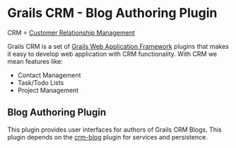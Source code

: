 # Grails CRM - Blog Authoring Plugin

CRM = [Customer Relationship Management](http://en.wikipedia.org/wiki/Customer_relationship_management)

Grails CRM is a set of [Grails Web Application Framework](http://www.grails.org/)
plugins that makes it easy to develop web application with CRM functionality.
With CRM we mean features like:

- Contact Management
- Task/Todo Lists
- Project Management


## Blog Authoring Plugin
This plugin provides user interfaces for authors of Grails CRM Blogs.
This plugin depends on the [crm-blog](https://github.com/technipelago/grails-crm-blog) plugin for services and persistence.
